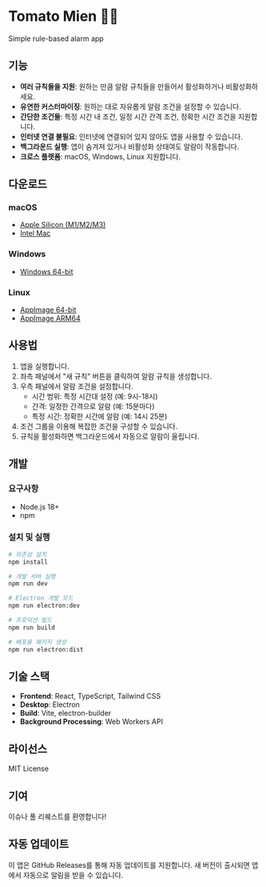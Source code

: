 # Tomato Mien 🍅🍜

Simple rule-based alarm app

## 기능

- **여러 규칙들을 지원**: 원하는 만큼 알람 규칙들을 만들어서 활성화하거나 비활성화하세요.
- **유연한 커스터마이징**: 원하는 대로 자유롭게 알람 조건을 설정할 수 있습니다.
- **간단한 조건들**: 특정 시간 내 조건, 일정 시간 간격 조건, 정확한 시간 조건을 지원합니다.
- **인터넷 연결 불필요**: 인터넷에 연결되어 있지 않아도 앱을 사용할 수 있습니다.
- **백그라운드 실행**: 앱이 숨겨져 있거나 비활성화 상태여도 알람이 작동합니다.
- **크로스 플랫폼**: macOS, Windows, Linux 지원합니다.

## 다운로드

### macOS
- [Apple Silicon (M1/M2/M3)](https://github.com/Einere/tomato-mien/releases/latest/download/Tomato-Mien-1.0.0-arm64.dmg)
- [Intel Mac](https://github.com/Einere/tomato-mien/releases/latest/download/Tomato-Mien-1.0.0.dmg)

### Windows
- [Windows 64-bit](https://github.com/Einere/tomato-mien/releases/latest/download/Tomato-Mien-Setup-1.0.0.exe)

### Linux
- [AppImage 64-bit](https://github.com/Einere/tomato-mien/releases/latest/download/Tomato-Mien-1.0.0.AppImage)
- [AppImage ARM64](https://github.com/Einere/tomato-mien/releases/latest/download/Tomato-Mien-1.0.0-arm64.AppImage)

## 사용법

1. 앱을 실행합니다.
2. 좌측 패널에서 "새 규칙" 버튼을 클릭하여 알람 규칙을 생성합니다.
3. 우측 패널에서 알람 조건을 설정합니다.
   - 시간 범위: 특정 시간대 설정 (예: 9시-18시)
   - 간격: 일정한 간격으로 알람 (예: 15분마다)
   - 특정 시간: 정확한 시간에 알람 (예: 14시 25분)
4. 조건 그룹을 이용해 복잡한 조건을 구성할 수 있습니다.
5. 규칙을 활성화하면 백그라운드에서 자동으로 알람이 울립니다.

## 개발

### 요구사항
- Node.js 18+
- npm

### 설치 및 실행
```bash
# 의존성 설치
npm install

# 개발 서버 실행
npm run dev

# Electron 개발 모드
npm run electron:dev

# 프로덕션 빌드
npm run build

# 배포용 패키지 생성
npm run electron:dist
```

## 기술 스택

- **Frontend**: React, TypeScript, Tailwind CSS
- **Desktop**: Electron
- **Build**: Vite, electron-builder
- **Background Processing**: Web Workers API

## 라이선스

MIT License

## 기여

이슈나 풀 리퀘스트를 환영합니다!

## 자동 업데이트

이 앱은 GitHub Releases를 통해 자동 업데이트를 지원합니다. 새 버전이 출시되면 앱에서 자동으로 알림을 받을 수 있습니다.
